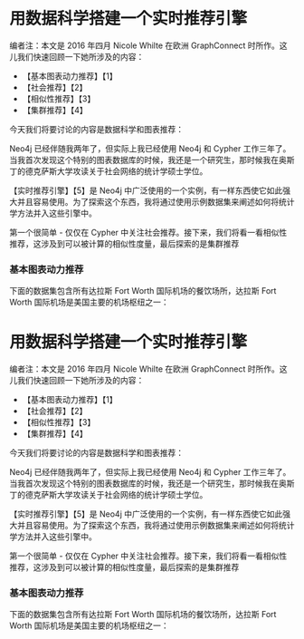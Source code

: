 用数据科学搭建一个实时推荐引擎
======================

编者注：本文是 2016 年四月 Nicole Whilte 在欧洲 GraphConnect 时所作。这儿我们快速回顾一下她所涉及的内容：
- 【基本图表动力推荐】【1】
- 【社会推荐】【2】
- 【相似性推荐】【3】
- 【集群推荐】【4】

今天我们将要讨论的内容是数据科学和图表推荐：

Neo4j 已经伴随我两年了，但实际上我已经使用 Neo4j 和 Cypher 工作三年了。当我首次发现这个特别的图表数据库的时候，我还是一个研究生，那时候我在奥斯丁的德克萨斯大学攻读关于社会网络的统计学硕士学位。

【实时推荐引擎】【5】是 Neo4j 中广泛使用的一个实例，有一样东西使它如此强大并且容易使用。为了探索这个东西，我将通过使用示例数据集来阐述如何将统计学方法并入这些引擎中。

第一个很简单 - 仅仅在 Cypher 中关注社会推荐。接下来，我们将看一看相似性推荐，这涉及到可以被计算的相似性度量，最后探索的是集群推荐

### 基本图表动力推荐

下面的数据集包含所有达拉斯 Fort Worth 国际机场的餐饮场所，达拉斯 Fort Worth 国际机场是美国主要的机场枢纽之一：

用数据科学搭建一个实时推荐引擎
======================

编者注：本文是 2016 年四月 Nicole Whilte 在欧洲 GraphConnect 时所作。这儿我们快速回顾一下她所涉及的内容：
- 【基本图表动力推荐】【1】
- 【社会推荐】【2】
- 【相似性推荐】【3】
- 【集群推荐】【4】

今天我们将要讨论的内容是数据科学和图表推荐：

Neo4j 已经伴随我两年了，但实际上我已经使用 Neo4j 和 Cypher 工作三年了。当我首次发现这个特别的图表数据库的时候，我还是一个研究生，那时候我在奥斯丁的德克萨斯大学攻读关于社会网络的统计学硕士学位。

【实时推荐引擎】【5】是 Neo4j 中广泛使用的一个实例，有一样东西使它如此强大并且容易使用。为了探索这个东西，我将通过使用示例数据集来阐述如何将统计学方法并入这些引擎中。

第一个很简单 - 仅仅在 Cypher 中关注社会推荐。接下来，我们将看一看相似性推荐，这涉及到可以被计算的相似性度量，最后探索的是集群推荐

### 基本图表动力推荐

下面的数据集包含所有达拉斯 Fort Worth 国际机场的餐饮场所，达拉斯 Fort Worth 国际机场是美国主要的机场枢纽之一：
